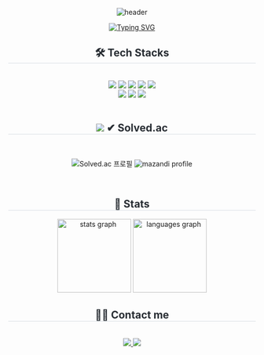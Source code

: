 
 <div align= "center">
     
![header](https://capsule-render.vercel.app/api?type=waving&color=gradient&customColorList=2,6,10&height=200&text=Jang%20Jong%20Won's%20GITHUB&fontSize=50&animation=twinkling&fontAlign=68&fontAlignY=36)

 </div>
    <div align= "center">    
<a href="https://git.io/typing-svg"><img src="https://readme-typing-svg.demolab.com?font=Dongle&weight=400&size=40&duration=2000&pause=2000&color=0CDEF7&center=true&vCenter=true&repeat=false&repeat=true&width=800&height=100&lines=%EB%B6%80%EC%82%B0%EB%8C%80%ED%95%99%EA%B5%90+%EC%A0%84%EA%B8%B0%EC%BB%B4%ED%93%A8%ED%84%B0%EA%B3%B5%ED%95%99%EB%B6%80+%EC%A0%95%EB%B3%B4%EC%BB%B4%ED%93%A8%ED%84%B0%EA%B3%B5%ED%95%99%EC%A0%84%EA%B3%B5+%EC%A0%95%EC%A7%80%EC%9A%A9" alt="Typing SVG" /></a>
<br>
    <div style="font-weight: 700; font-size: 15px; text-align: center; color: #282d33;">  </div> 
    </div>
    <div align= "center">
    <h2 style="border-bottom: 1px solid #d8dee4; color: #282d33;"> 🛠️ Tech Stacks </h2> <br> 
    <div style="margin: 0 auto; text-align: center;" align= "center"> <img src="https://img.shields.io/badge/Java-007396?style=for-the-badge&logo=Java&logoColor=white">
          <img src="https://img.shields.io/badge/MySQL-4479A1?style=for-the-badge&logo=MySQL&logoColor=white">
          <img src="https://img.shields.io/badge/Python-3776AB?style=for-the-badge&logo=Python&logoColor=white">
          <img src="https://img.shields.io/badge/HTML5-E34F26?style=for-the-badge&logo=HTML5&logoColor=white">
          <img src="https://img.shields.io/badge/CSS3-1572B6?style=for-the-badge&logo=CSS3&logoColor=white">
          <br/><img src="https://img.shields.io/badge/Javascript-F7DF1E?style=for-the-badge&logo=Javascript&logoColor=white">
          <img src="https://img.shields.io/badge/Django-092E20?style=for-the-badge&logo=Django&logoColor=white">
          <img src="https://img.shields.io/badge/Spring-6DB33F?style=for-the-badge&logo=Spring&logoColor=white">
          </div>
    </div> <br>
    <div align= "center">
<h2 style="border-bottom: 1px solid #d8dee4; color: #282d33;"> 
 <img src="!https://github.com/user-attachments/assets/425c3d87-107a-4d22-8ad5-ed1b31c49341">
✔ Solved.ac </h2> <br> 
        
 ![Solved.ac 프로필](http://mazassumnida.wtf/api/v2/generate_badge?boj=solar37)
![mazandi profile](http://mazandi.herokuapp.com/api?handle=solar37&theme=warm)

</div><br>
    <div align= "center"> 
    <h2 style="border-bottom: 1px solid #d8dee4; color: #282d33;"> 🏅 Stats </h2> <div align= "center">  <img src="https://github-readme-stats.vercel.app/api?username=solar&hide_title=false&hide_rank=true&show_icons=true&include_all_commits=true&count_private=true&disable_animations=false&theme=dracula&locale=en&hide_border=false" height="150" alt="stats graph"  />
  <img src="https://github-readme-stats.vercel.app/api/top-langs?username=solar&locale=en&hide_title=false&layout=compact&card_width=320&langs_count=5&theme=dracula&hide_border=false" height="150" alt="languages graph"  /> </div> 
    <div align= "center">
    <h2 style="border-bottom: 1px solid #d8dee4; color: #282d33;"> 🧑‍💻 Contact me </h2> <br> 
    <div align= "center"> <a href=https://www.instagram.com/solar_37/> <img src="https://img.shields.io/badge/Instagram-E4405F?style=for-the-badge&logo=Instagram&logoColor=white&link=https://www.instagram.com/solar_37"> </a>
         <a href=mailto:https://www.jung980514@gmail.com> <img src="https://img.shields.io/badge/Gmail-EA4335?style=for-the-badge&logo=Gmail&logoColor=white&link=mailto:https://www.jung980514@gmail.com"> </a>
          </div>  <br> 
    <div align= "center">  </div> 
    </div>
    </div>
